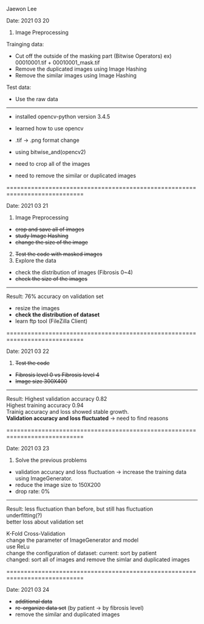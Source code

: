 Jaewon Lee



Date: 2021 03 20

1. Image Preprocessing

Trainging data:
 - Cut off the outside of the masking part (Bitwise Operators)
  ex) 00010001.tif + 00010001_mask.tif
 - Remove the duplicated images using Image Hashing
 - Remove the similar images using Image Hashing

Test data:
 - Use the raw data
---------------------------------------------------------------------------
- installed opencv-python version 3.4.5
- learned how to use opencv
- .tif -> .png format change
- using bitwise_and(opencv2)

- need to crop all of the images
- need to remove the similar or duplicated images

============================================================================

Date: 2021 03 21

1. Image Preprocessing
 - ~~crop and save all of images~~
 - ~~study Image Hashing~~
 - ~~change the size of the image~~
2. ~~Test the code with masked images~~
3. Explore the data
 - check the distribution of images (Fibrosis 0~4)
 - ~~check the size of the images~~
----------------------------------------------------------------------------
Result: 76% accuracy on validation set
 - resize the images
 - **check the distribution of dataset**
 - learn ftp tool (FileZilla Client)

============================================================================

Date: 2021 03 22

1. ~~Test the code~~
 - ~~Fibrosis level 0 vs Fibrosis level 4~~
 - ~~Image size 300X400~~
----------------------------------------------------------------------------
Result: Highest validation accuracy 0.82\
        Highest training accuracy 0.94\
Trainig accuracy and loss showed stable growth.\
**Validation accuracy and loss fluctuated** -> need to find reasons

============================================================================

Date: 2021 03 23
1. Solve the previous problems
 - validation accuracy and loss fluctuation -> increase the training data using ImageGenerator.
 - reduce the image size to 150X200
 - drop rate: 0%
----------------------------------------------------------------------------
Result: less fluctuation than before, but still has fluctuation\
        underfitting(?)\
        better loss about validation set
        
K-Fold Cross-Validation\
change the parameter of ImageGenerator and model\
use ReLu\
change the configuration of dataset:
    current: sort by patient\
    changed: sort all of images and remove the simlar and duplicated images

============================================================================

Date: 2021 03 24
 - ~~additional data~~
 - ~~re-organize data set~~ (by patient -> by fibrosis level)
 - remove the similar and duplicated images
